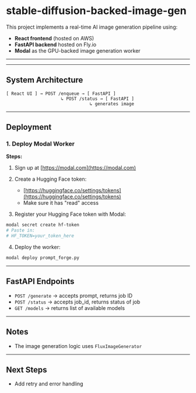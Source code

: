 # stable-diffusion-backed-image-gen

This project implements a real-time AI image generation pipeline using:

* **React frontend** (hosted on AWS)
* **FastAPI backend** hosted on Fly.io
* **Modal** as the GPU-backed image generation worker

---

---

## System Architecture

```
[ React UI ] → POST /enqueue → [ FastAPI ]
                     ↳ POST /status → [ FastAPI ] 
                                ↳ generates image
```

---

## Deployment

### 1. Deploy Modal Worker

**Steps:**

1. Sign up at [https://modal.com](https://modal.com)
2. Create a Hugging Face token:

   * [https://huggingface.co/settings/tokens](https://huggingface.co/settings/tokens)
   * Make sure it has "read" access
3. Register your Hugging Face token with Modal:

```bash
modal secret create hf-token
# Paste in:
# HF_TOKEN=your_token_here
```

4. Deploy the worker:

```bash
modal deploy prompt_forge.py
```

---

## FastAPI Endpoints

* `POST /generate` → accepts prompt, returns job ID
* `POST /status` → accepts job\_id, returns status of job
* `GET /models` → returns list of available models

---

## Notes

* The image generation logic uses `FluxImageGenerator`

---

## Next Steps

* Add retry and error handling
